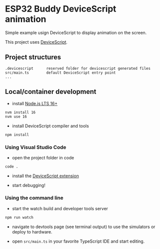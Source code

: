 # ESP32 Buddy DeviceScript animation

Simple example usign DeviceScript to display animation on the screen.

This project uses [DeviceScript](https://microsoft.github.io/devicescript/).

## Project structures

```
.devicescript      reserved folder for devicescript generated files
src/main.ts        default DeviceScript entry point
...
```


## Local/container development

-  install [Node.js LTS 16+](https://nodejs.org/en/download)

```bash
nvm install 16
nvm use 16
```

-  install DeviceScript compiler and tools

```bash
npm install
```

### Using Visual Studio Code

- open the project folder in code

```bash
code .
```

- install the [DeviceScript extension](https://microsoft.github.io/devicescript/getting-started/vscode)

- start debugging!

### Using the command line

- start the watch build and developer tools server

```bash
npm run watch
```

-  navigate to devtools page (see terminal output) 
to use the simulators or deploy to hardware.

-  open `src/main.ts` in your favorite TypeScript IDE and start editing.

